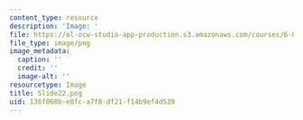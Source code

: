 ```yaml
---
content_type: resource
description: 'Image: '
file: https://ol-ocw-studio-app-production.s3.amazonaws.com/courses/6-004-computation-structures-spring-2017/136f068be8fca7f8df21f14b9ef4d539_Slide22.png
file_type: image/png
image_metadata:
  caption: ''
  credit: ''
  image-alt: ''
resourcetype: Image
title: Slide22.png
uid: 136f068b-e8fc-a7f8-df21-f14b9ef4d539
---
```

